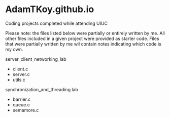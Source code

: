 # AdamTKoy.github.io
Coding projects completed while attending UIUC

Please note: the files listed below were partially or entirely written by me. All other files included in a given project were provided as starter code. Files that were partially written by me wil contain notes indicating which code is my own.

server_client_networking_lab
- client.c
- server.c
- utils.c

synchronization_and_threading lab
- barrier.c
- queue.c
- semamore.c
